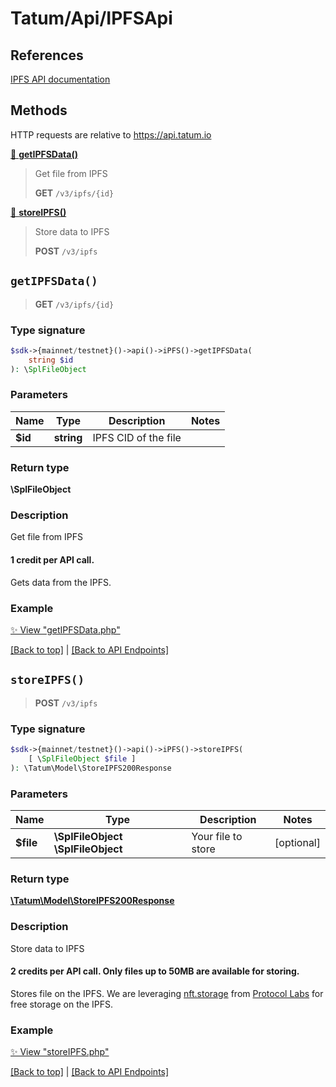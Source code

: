 # Tatum/Api/IPFSApi

## References

[IPFS API documentation](https://apidoc.tatum.io/tag/IPFS/)

## Methods

HTTP requests are relative to https://api.tatum.io

[🔹 **getIPFSData()**](#getipfsdata) 

> Get file from IPFS
> 
> **GET** `/v3/ipfs/{id}`

[🔹 **storeIPFS()**](#storeipfs) 

> Store data to IPFS
> 
> **POST** `/v3/ipfs`



## `getIPFSData()`

> **GET** `/v3/ipfs/{id}`

### Type signature

```php
$sdk->{mainnet/testnet}()->api()->iPFS()->getIPFSData(
    string $id
): \SplFileObject
```

### Parameters

Name | Type | Description  | Notes
------------- | ------------- | ------------- | -------------
 **$id** | **string**  | IPFS CID of the file |

### Return type

**\SplFileObject**

### Description

Get file from IPFS

<h4>1 credit per API call.</h4>

Gets data from the IPFS.

### Example

[✨ View "getIPFSData.php"](https://github.com/tatumio/tatum-php/blob/master/examples/Api/IPFSApi/getIPFSData.php)

[[Back to top]](#) | [[Back to API Endpoints]](../index.md#api-endpoints)

## `storeIPFS()`

> **POST** `/v3/ipfs`

### Type signature

```php
$sdk->{mainnet/testnet}()->api()->iPFS()->storeIPFS(
    [ \SplFileObject $file ]
): \Tatum\Model\StoreIPFS200Response
```

### Parameters

Name | Type | Description  | Notes
------------- | ------------- | ------------- | -------------
 **$file** | **\SplFileObject** **\SplFileObject**  | Your file to store | [optional]

### Return type

[**\Tatum\Model\StoreIPFS200Response**](../Model/StoreIPFS200Response.md)

### Description

Store data to IPFS

<h4>2 credits per API call. Only files up to 50MB are available for storing.</h4>

 Stores file on the IPFS. We are leveraging <a href="https://nft.storage/" target="_blank">nft.storage</a> from <a href="https://protocol.ai/" target="_blank">Protocol Labs</a> for free storage on the IPFS.

### Example

[✨ View "storeIPFS.php"](https://github.com/tatumio/tatum-php/blob/master/examples/Api/IPFSApi/storeIPFS.php)

[[Back to top]](#) | [[Back to API Endpoints]](../index.md#api-endpoints)
